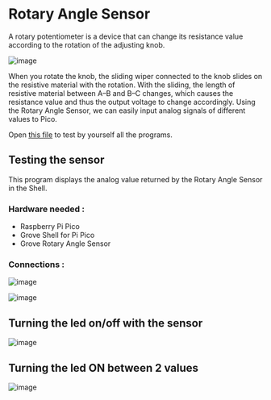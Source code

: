 # Rotary Angle Sensor 

A rotary potentiometer is a device that can change its resistance value according to the rotation of the adjusting knob.

![image](https://user-images.githubusercontent.com/124889423/222922284-c89e0ae9-6b17-4952-8fdd-5dc14c489392.png)

When you rotate the knob, the sliding wiper connected to the knob slides on the resistive material with the rotation. With the sliding, the length of resistive material between A–B and B–C changes, which causes the resistance value and thus the output voltage to change accordingly. Using the Rotary Angle Sensor, we can easily input analog signals of different values to Pico.

Open [this file](RotaryAngleSensor.py) to test by yourself all the programs. 

## Testing the sensor 

This program displays the analog value returned by the Rotary Angle Sensor in the Shell.

### Hardware needed :                   

- Raspberry Pi Pico
- Grove Shell for Pi Pico
- Grove Rotary Angle Sensor         

### Connections :

![image](https://user-images.githubusercontent.com/124889423/222924777-b985393d-ca51-4580-b392-2447907eddc6.png)

![image](https://user-images.githubusercontent.com/124889423/222919915-2593b499-2cd0-49d7-afdb-646c8c0274c3.png)







## Turning the led on/off with the sensor

![image](https://user-images.githubusercontent.com/124889423/222920843-d6744f23-f4d8-4fa5-b042-6c8851db631b.png)


## Turning the led ON between 2 values

![image](https://user-images.githubusercontent.com/124889423/222921216-02148b59-d03e-40d1-ad97-b58baca716d1.png)
